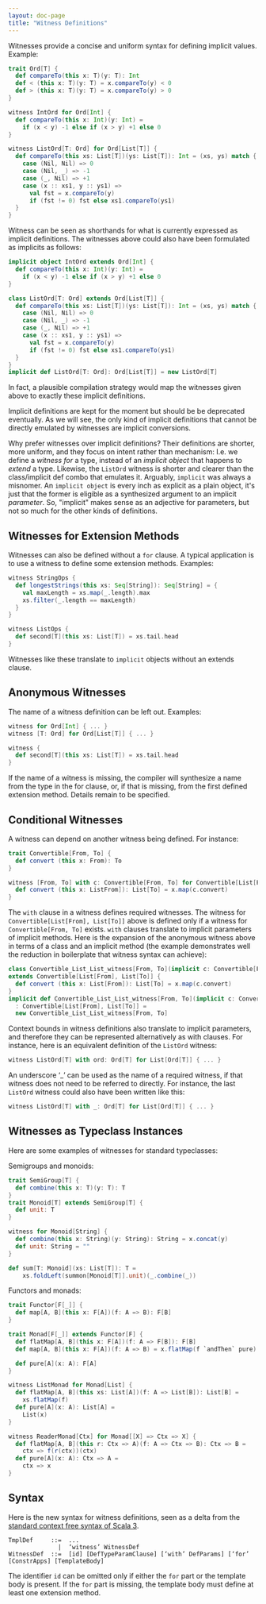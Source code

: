 ```yaml
---
layout: doc-page
title: "Witness Definitions"
---
```


Witnesses provide a concise and uniform syntax for defining implicit values. Example:

```scala
trait Ord[T] {
  def compareTo(this x: T)(y: T): Int
  def < (this x: T)(y: T) = x.compareTo(y) < 0
  def > (this x: T)(y: T) = x.compareTo(y) > 0
}

witness IntOrd for Ord[Int] {
  def compareTo(this x: Int)(y: Int) =
    if (x < y) -1 else if (x > y) +1 else 0
}

witness ListOrd[T: Ord] for Ord[List[T]] {
  def compareTo(this xs: List[T])(ys: List[T]): Int = (xs, ys) match {
    case (Nil, Nil) => 0
    case (Nil, _) => -1
    case (_, Nil) => +1
    case (x :: xs1, y :: ys1) =>
      val fst = x.compareTo(y)
      if (fst != 0) fst else xs1.compareTo(ys1)
  }
}
```

Witness can be seen as shorthands for what is currently expressed as implicit definitions. The witnesses above could also have been formulated as implicits as follows:
```scala
implicit object IntOrd extends Ord[Int] {
  def compareTo(this x: Int)(y: Int) =
    if (x < y) -1 else if (x > y) +1 else 0
}

class ListOrd[T: Ord] extends Ord[List[T]] {
  def compareTo(this xs: List[T])(ys: List[T]): Int = (xs, ys) match {
    case (Nil, Nil) => 0
    case (Nil, _) => -1
    case (_, Nil) => +1
    case (x :: xs1, y :: ys1) =>
      val fst = x.compareTo(y)
      if (fst != 0) fst else xs1.compareTo(ys1)
  }
}
implicit def ListOrd[T: Ord]: Ord[List[T]] = new ListOrd[T]
```
In fact, a plausible compilation strategy would map the witnesses given above to exactly these implicit definitions.

Implicit definitions are kept for the moment but should be be deprecated eventually. As we will see, the only kind of implicit definitions that cannot be directly emulated by witnesses are implicit conversions.

Why prefer witnesses over implicit definitions? Their definitions are shorter, more uniform, and they focus on intent rather than mechanism: I.e. we define a _witness for_ a type, instead of an _implicit object_ that happens to _extend_ a type. Likewise, the `ListOrd` witness is shorter and clearer than the class/implicit def combo that emulates it. Arguably, `implicit` was always a misnomer. An `implicit object` is every inch as explicit as a plain object, it's just that the former is eligible as a synthesized argument to an implicit _parameter_. So, "implicit" makes sense as an adjective for parameters, but not so much for the other kinds of definitions.

## Witnesses for Extension Methods

Witnesses can also be defined without a `for` clause. A typical application is to use a witness to define some extension methods. Examples:

```scala
witness StringOps {
  def longestStrings(this xs: Seq[String]): Seq[String] = {
    val maxLength = xs.map(_.length).max
    xs.filter(_.length == maxLength)
  }
}

witness ListOps {
  def second[T](this xs: List[T]) = xs.tail.head
}
```
Witnesses like these translate to `implicit` objects without an extends clause.

## Anonymous Witnesses

The name of a witness definition can be left out. Examples:
```scala
witness for Ord[Int] { ... }
witness [T: Ord] for Ord[List[T]] { ... }

witness {
  def second[T](this xs: List[T]) = xs.tail.head
}
```
If the name of a witness is missing, the compiler will synthesize a name from
the type in the for clause, or, if that is missing, from the first defined
extension method. Details remain to be specified.

## Conditional Witnesses

A witness can depend on another witness being defined. For instance:
```scala
trait Convertible[From, To] {
  def convert (this x: From): To
}

witness [From, To] with c: Convertible[From, To] for Convertible[List[From], List[To]] {
  def convert (this x: ListFrom]): List[To] = x.map(c.convert)
}
```

The `with` clause in a witness defines required witnesses. The witness for `Convertible[List[From], List[To]]` above is defined only if a witness for `Convertible[From, To]` exists.
`with` clauses translate to implicit parameters of implicit methods. Here is the expansion of the anonymous witness above in terms of a class and an implicit method (the example demonstrates well the reduction in boilerplate that witness syntax can achieve):
```scala
class Convertible_List_List_witness[From, To](implicit c: Convertible[From, To])
extends Convertible[List[From], List[To]] {
  def convert (this x: List[From]): List[To] = x.map(c.convert)
}
implicit def Convertible_List_List_witness[From, To](implicit c: Convertible[From, To])
  : Convertible[List[From], List[To]] =
  new Convertible_List_List_witness[From, To]
```
Context bounds in witness definitions also translate to implicit parameters, and therefore they can be represented alternatively as with clauses. For instance, here is an equivalent definition of the `ListOrd` witness:
```scala
witness ListOrd[T] with ord: Ord[T] for List[Ord[T]] { ... }
```
An underscore ‘_’ can be used as the name of a required witness, if that witness does not
need to be referred to directly. For instance, the last `ListOrd` witness could also have been written like this:
```scala
witness ListOrd[T] with _: Ord[T] for List[Ord[T]] { ... }
```

## Witnesses as Typeclass Instances

Here are some examples of witnesses for standard typeclasses:

Semigroups and monoids:

```scala
trait SemiGroup[T] {
  def combine(this x: T)(y: T): T
}
trait Monoid[T] extends SemiGroup[T] {
  def unit: T
}

witness for Monoid[String] {
  def combine(this x: String)(y: String): String = x.concat(y)
  def unit: String = ""
}

def sum[T: Monoid](xs: List[T]): T =
    xs.foldLeft(summon[Monoid[T]].unit)(_.combine(_))
```
Functors and monads:
```scala
trait Functor[F[_]] {
  def map[A, B](this x: F[A])(f: A => B): F[B]
}

trait Monad[F[_]] extends Functor[F] {
  def flatMap[A, B](this x: F[A])(f: A => F[B]): F[B]
  def map[A, B](this x: F[A])(f: A => B) = x.flatMap(f `andThen` pure)

  def pure[A](x: A): F[A]
}

witness ListMonad for Monad[List] {
  def flatMap[A, B](this xs: List[A])(f: A => List[B]): List[B] =
    xs.flatMap(f)
  def pure[A](x: A): List[A] =
    List(x)
}

witness ReaderMonad[Ctx] for Monad[[X] => Ctx => X] {
  def flatMap[A, B](this r: Ctx => A)(f: A => Ctx => B): Ctx => B =
    ctx => f(r(ctx))(ctx)
  def pure[A](x: A): Ctx => A =
    ctx => x
}
```

## Syntax

Here is the new syntax for witness definitions, seen as a delta from the [standard context free syntax of Scala 3](http://dotty.epfl.ch/docs/internals/syntax.html).
```
TmplDef     ::=  ...
              |  ‘witness’ WitnessDef
WitnessDef  ::=  [id] [DefTypeParamClause] [‘with’ DefParams] [‘for’ [ConstrApps] [TemplateBody]
```
The identifier `id` can be omitted only if either the `for` part or the template body is present. If
the `for` part is missing, the template body must define at least one extension method.
